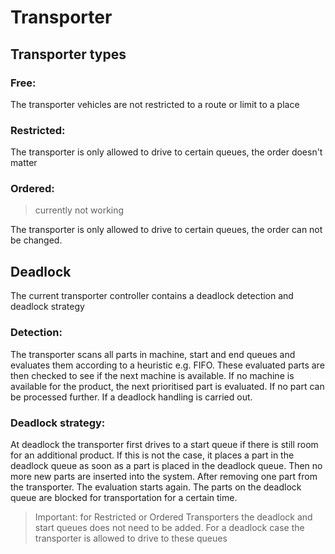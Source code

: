 Transporter
===================

Transporter types
------------------
 
 ### Free:
 
 The transporter vehicles are not restricted to a route or limit to a place
 
 ### Restricted: 
 
 The transporter is only allowed to drive to certain queues, the order doesn't matter
 
 ### Ordered:
 
  > currently not working
>
 The transporter is only allowed to drive to certain queues, the order can not be changed.

 
Deadlock
----------

The current transporter controller contains a deadlock detection and deadlock strategy

### Detection:

The transporter scans all parts in machine, start and end queues and evaluates them according to a heuristic e.g. FIFO. These evaluated parts are then checked to see if the next machine is available. If no machine is available for the product, the next prioritised part is evaluated. If no part can be processed further. If a deadlock handling is carried out.

### Deadlock strategy:

At deadlock the transporter first drives to a start queue if there is still room for an additional product. If this is not the case, it places a part in the deadlock queue as soon as a part is placed in the deadlock queue. 
Then no more new parts are inserted into the system. After removing one part from the transporter. The evaluation starts again. The parts on the deadlock queue are blocked for transportation for a certain time.

> Important: for Restricted or Ordered Transporters the deadlock and start queues does not need to be added. For a deadlock case the transporter is allowed to drive to these queues